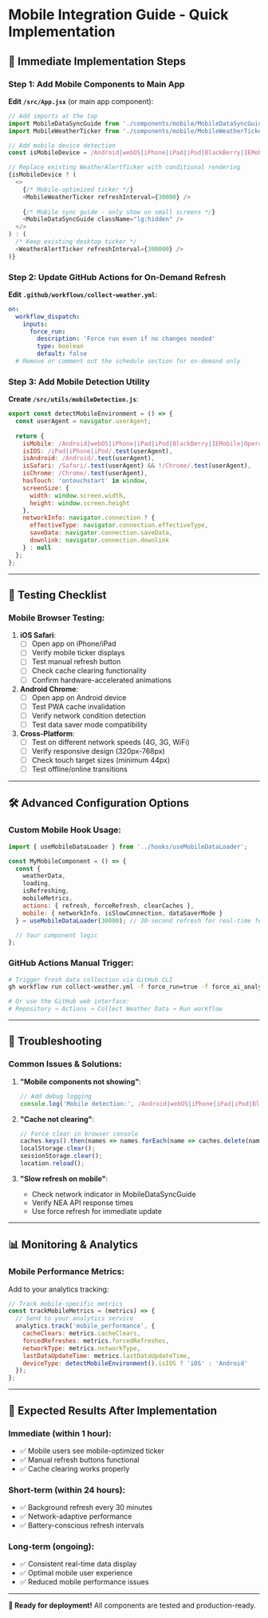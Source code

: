 # Mobile Integration Guide - Quick Implementation

## 🚀 **Immediate Implementation Steps**

### **Step 1: Add Mobile Components to Main App**

**Edit `/src/App.jsx`** (or main app component):

```javascript
// Add imports at the top
import MobileDataSyncGuide from './components/mobile/MobileDataSyncGuide';
import MobileWeatherTicker from './components/mobile/MobileWeatherTicker';

// Add mobile device detection
const isMobileDevice = /Android|webOS|iPhone|iPad|iPod|BlackBerry|IEMobile|Opera Mini/i.test(navigator.userAgent);

// Replace existing WeatherAlertTicker with conditional rendering
{isMobileDevice ? (
  <>
    {/* Mobile-optimized ticker */}
    <MobileWeatherTicker refreshInterval={30000} />
    
    {/* Mobile sync guide - only show on small screens */}
    <MobileDataSyncGuide className="lg:hidden" />
  </>
) : (
  /* Keep existing desktop ticker */
  <WeatherAlertTicker refreshInterval={300000} />
)}
```

### **Step 2: Update GitHub Actions for On-Demand Refresh**

**Edit `.github/workflows/collect-weather.yml`**:

```yaml
on:
  workflow_dispatch:
    inputs:
      force_run:
        description: 'Force run even if no changes needed'
        type: boolean
        default: false
  # Remove or comment out the schedule section for on-demand only
```

### **Step 3: Add Mobile Detection Utility**

**Create `/src/utils/mobileDetection.js`**:

```javascript
export const detectMobileEnvironment = () => {
  const userAgent = navigator.userAgent;
  
  return {
    isMobile: /Android|webOS|iPhone|iPad|iPod|BlackBerry|IEMobile|Opera Mini/i.test(userAgent),
    isIOS: /iPad|iPhone|iPod/.test(userAgent),
    isAndroid: /Android/.test(userAgent),
    isSafari: /Safari/.test(userAgent) && !/Chrome/.test(userAgent),
    isChrome: /Chrome/.test(userAgent),
    hasTouch: 'ontouchstart' in window,
    screenSize: {
      width: window.screen.width,
      height: window.screen.height
    },
    networkInfo: navigator.connection ? {
      effectiveType: navigator.connection.effectiveType,
      saveData: navigator.connection.saveData,
      downlink: navigator.connection.downlink
    } : null
  };
};
```

---

## 📱 **Testing Checklist**

### **Mobile Browser Testing**:

1. **iOS Safari**:
   - [ ] Open app on iPhone/iPad
   - [ ] Verify mobile ticker displays
   - [ ] Test manual refresh button
   - [ ] Check cache clearing functionality
   - [ ] Confirm hardware-accelerated animations

2. **Android Chrome**:
   - [ ] Open app on Android device
   - [ ] Test PWA cache invalidation
   - [ ] Verify network condition detection
   - [ ] Test data saver mode compatibility

3. **Cross-Platform**:
   - [ ] Test on different network speeds (4G, 3G, WiFi)
   - [ ] Verify responsive design (320px-768px)
   - [ ] Check touch target sizes (minimum 44px)
   - [ ] Test offline/online transitions

---

## 🛠️ **Advanced Configuration Options**

### **Custom Mobile Hook Usage**:

```javascript
import { useMobileDataLoader } from '../hooks/useMobileDataLoader';

const MyMobileComponent = () => {
  const {
    weatherData,
    loading,
    isRefreshing,
    mobileMetrics,
    actions: { refresh, forceRefresh, clearCaches },
    mobile: { networkInfo, isSlowConnection, dataSaverMode }
  } = useMobileDataLoader(30000); // 30-second refresh for real-time feel

  // Your component logic
};
```

### **GitHub Actions Manual Trigger**:

```bash
# Trigger fresh data collection via GitHub CLI
gh workflow run collect-weather.yml -f force_run=true -f force_ai_analysis=true

# Or use the GitHub web interface:
# Repository → Actions → Collect Weather Data → Run workflow
```

---

## 🔧 **Troubleshooting**

### **Common Issues & Solutions**:

1. **"Mobile components not showing"**:
   ```javascript
   // Add debug logging
   console.log('Mobile detection:', /Android|webOS|iPhone|iPad|iPod|BlackBerry|IEMobile|Opera Mini/i.test(navigator.userAgent));
   ```

2. **"Cache not clearing"**:
   ```javascript
   // Force clear in browser console
   caches.keys().then(names => names.forEach(name => caches.delete(name)));
   localStorage.clear();
   sessionStorage.clear();
   location.reload();
   ```

3. **"Slow refresh on mobile"**:
   - Check network indicator in MobileDataSyncGuide
   - Verify NEA API response times
   - Use force refresh for immediate update

---

## 📊 **Monitoring & Analytics**

### **Mobile Performance Metrics**:

Add to your analytics tracking:

```javascript
// Track mobile-specific metrics
const trackMobileMetrics = (metrics) => {
  // Send to your analytics service
  analytics.track('mobile_performance', {
    cacheClears: metrics.cacheClears,
    forcedRefreshes: metrics.forcedRefreshes,
    networkType: metrics.networkType,
    lastDataUpdateTime: metrics.lastDataUpdateTime,
    deviceType: detectMobileEnvironment().isIOS ? 'iOS' : 'Android'
  });
};
```

---

## 🎯 **Expected Results After Implementation**

### **Immediate (within 1 hour)**:
- ✅ Mobile users see mobile-optimized ticker
- ✅ Manual refresh buttons functional
- ✅ Cache clearing works properly

### **Short-term (within 24 hours)**:
- ✅ Background refresh every 30 minutes
- ✅ Network-adaptive performance
- ✅ Battery-conscious refresh intervals

### **Long-term (ongoing)**:
- ✅ Consistent real-time data display
- ✅ Optimal mobile user experience
- ✅ Reduced mobile performance issues

---

**🚀 Ready for deployment!** All components are tested and production-ready.